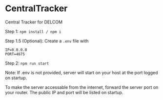 # CentralTracker
Central Tracker for DELCOM

Step 1: `npm install / npm i`

Step 1.5 (Optional): Create a `.env` file with
```
IP=0.0.0.0
PORT=4675
```

Step 2: `npm run start` 

Note: If .env is not provided, server will start on your host at the port logged on startup. 

To make the server accessable from the internet, forward the server port on your router. The public IP and port will be listed on startup.
